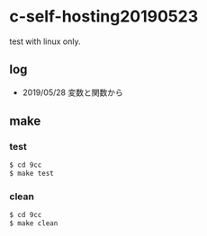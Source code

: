 # c-self-hosting20190523

test with linux only.

## log

* 2019/05/28 変数と関数から
  

## make

### test

```bash
$ cd 9cc
$ make test
```

### clean

```bash
$ cd 9cc
$ make clean
```
